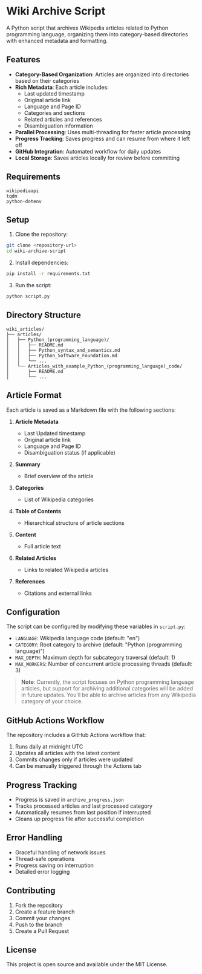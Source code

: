 # Wiki Archive Script

A Python script that archives Wikipedia articles related to Python programming language, organizing them into category-based directories with enhanced metadata and formatting.

## Features

- **Category-Based Organization**: Articles are organized into directories based on their categories
- **Rich Metadata**: Each article includes:
  - Last updated timestamp
  - Original article link
  - Language and Page ID
  - Categories and sections
  - Related articles and references
  - Disambiguation information
- **Parallel Processing**: Uses multi-threading for faster article processing
- **Progress Tracking**: Saves progress and can resume from where it left off
- **GitHub Integration**: Automated workflow for daily updates
- **Local Storage**: Saves articles locally for review before committing

## Requirements

```
wikipediaapi
tqdm
python-dotenv
```

## Setup

1. Clone the repository:
```bash
git clone <repository-url>
cd wiki-archive-script
```

2. Install dependencies:
```bash
pip install -r requirements.txt
```

3. Run the script:
```bash
python script.py
```

## Directory Structure

```
wiki_articles/
├── articles/
│   ├── Python_(programming_language)/
│   │   ├── README.md
│   │   ├── Python_syntax_and_semantics.md
│   │   ├── Python_Software_Foundation.md
│   │   └── ...
│   └── Articles_with_example_Python_(programming_language)_code/
│       ├── README.md
│       └── ...
```

## Article Format

Each article is saved as a Markdown file with the following sections:

1. **Article Metadata**
   - Last Updated timestamp
   - Original article link
   - Language and Page ID
   - Disambiguation status (if applicable)

2. **Summary**
   - Brief overview of the article

3. **Categories**
   - List of Wikipedia categories

4. **Table of Contents**
   - Hierarchical structure of article sections

5. **Content**
   - Full article text

6. **Related Articles**
   - Links to related Wikipedia articles

7. **References**
   - Citations and external links

## Configuration

The script can be configured by modifying these variables in `script.py`:

- `LANGUAGE`: Wikipedia language code (default: "en")
- `CATEGORY`: Root category to archive (default: "Python (programming language)")
- `MAX_DEPTH`: Maximum depth for subcategory traversal (default: 1)
- `MAX_WORKERS`: Number of concurrent article processing threads (default: 3)

> **Note**: Currently, the script focuses on Python programming language articles, but support for archiving additional categories will be added in future updates. You'll be able to archive articles from any Wikipedia category of your choice.

## GitHub Actions Workflow

The repository includes a GitHub Actions workflow that:
1. Runs daily at midnight UTC
2. Updates all articles with the latest content
3. Commits changes only if articles were updated
4. Can be manually triggered through the Actions tab

## Progress Tracking

- Progress is saved in `archive_progress.json`
- Tracks processed articles and last processed category
- Automatically resumes from last position if interrupted
- Cleans up progress file after successful completion

## Error Handling

- Graceful handling of network issues
- Thread-safe operations
- Progress saving on interruption
- Detailed error logging

## Contributing

1. Fork the repository
2. Create a feature branch
3. Commit your changes
4. Push to the branch
5. Create a Pull Request

## License

This project is open source and available under the MIT License.
